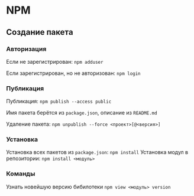 # NPM
## Создание пакета
### Авторизация
Если не зарегистрирован: ``` npm adduser ```

Если зарегистрирован, но не авторизован: ``` npm login ```

### Публикация
Публикация: ``` npm publish --access public ```

Имя пакета берётся из ``` package.json ```, описание из ``` README.md ```

Удаление пакета: ``` npm unpublish --force <проект>[@<версия>] ```

### Установка
Установка всех пакетов из ``` package.json ```: ``` npm install ```
Установка модул в репозитории: ``` npm install <модуль> ```

### Команды
Узнать новейшую версию бибилотеки ``` npm view <модуль> version ```
